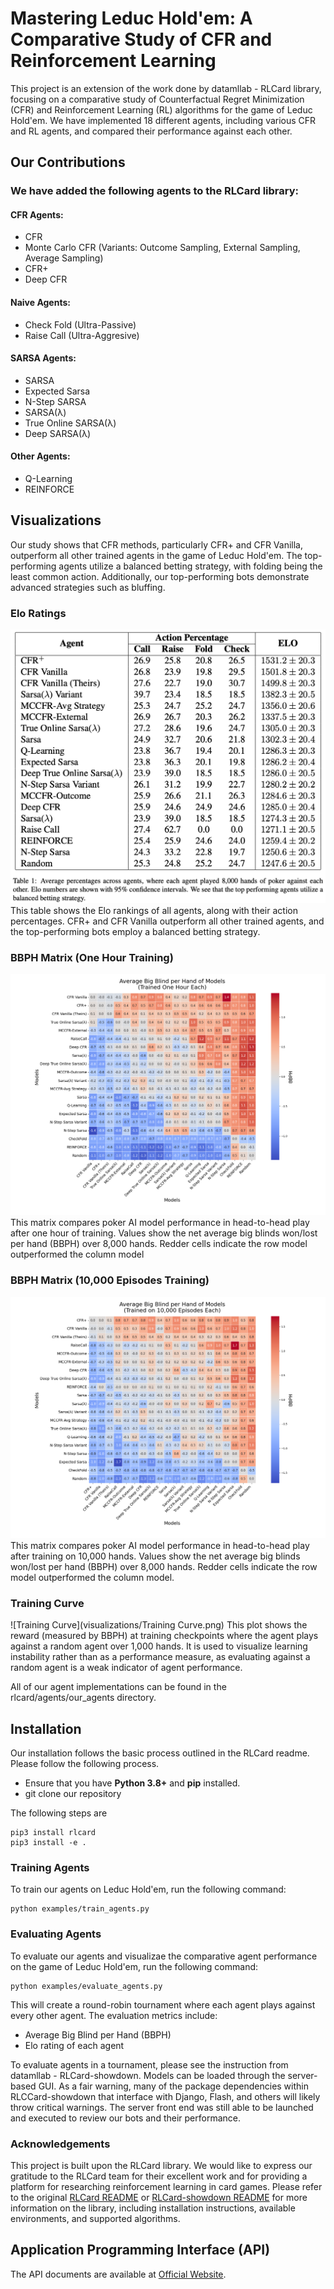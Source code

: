 # Mastering Leduc Hold'em: A Comparative Study of CFR and Reinforcement Learning

This project is an extension of the work done by datamllab - RLCard library, focusing on a comparative study of Counterfactual Regret Minimization (CFR) and Reinforcement Learning (RL) algorithms for the game of Leduc Hold'em. We have implemented 18 different agents, including various CFR and RL agents, and compared their performance against each other.

## Our Contributions
### We have added the following agents to the RLCard library:

#### CFR Agents:
- CFR
- Monte Carlo CFR (Variants: Outcome Sampling, External Sampling, Average Sampling)
- CFR+
- Deep CFR

#### Naive Agents:
- Check Fold (Ultra-Passive)
- Raise Call (Ultra-Aggresive)

#### SARSA Agents:
- SARSA
- Expected Sarsa
- N-Step SARSA
- SARSA(λ)
- True Online SARSA(λ)
- Deep SARSA(λ)

#### Other Agents:
- Q-Learning
- REINFORCE

## Visualizations
Our study shows that CFR methods, particularly CFR+ and CFR Vanilla, outperform all other trained agents in the game of Leduc Hold'em. The top-performing agents utilize a balanced betting strategy, with folding being the least common action. Additionally, our top-performing bots demonstrate advanced strategies such as bluffing.

### Elo Ratings
![Elo Ratings of Agents](visualizations/ELO_agents.png)
This table shows the Elo rankings of all agents, along with their action percentages. CFR+ and CFR Vanilla outperform all other trained agents, and the top-performing bots employ a balanced betting strategy.

### BBPH Matrix (One Hour Training)
![Training Performance over One Hour](visualizations/BBPH_one_hour_training_each.png)
This matrix compares poker AI model performance in head-to-head play after one hour of training. Values show the net average big blinds won/lost per hand (BBPH) over 8,000 hands. Redder cells indicate the row model outperformed the column model

### BBPH Matrix (10,000 Episodes Training)
![Training over 10,000 Episodes](visualizations/BBPH_10_000_episodes_training_each.png)
This matrix compares poker AI model performance in head-to-head play after training on 10,000 hands. Values show the net average big blinds won/lost per hand (BBPH) over 8,000 hands. Redder cells indicate the row model outperformed the column model.

### Training Curve
![Training Curve](visualizations/Training Curve.png)
This plot shows the reward (measured by BBPH) at training checkpoints where the agent plays against a random agent over 1,000 hands. It is used to visualize learning instability rather than as a performance measure, as evaluating against a random agent is a weak indicator of agent performance.

All of our agent implementations can be found in the rlcard/agents/our_agents directory.

## Installation
Our installation follows the basic process outlined in the RLCard readme. Please follow the following process.

- Ensure that you have **Python 3.8+** and **pip** installed.
- git clone our repository

The following steps are
```
pip3 install rlcard
pip3 install -e .
```

### Training Agents
To train our agents on Leduc Hold'em, run the following command:
```
python examples/train_agents.py
```

### Evaluating Agents
To evaluate our agents and visualizae the comparative agent performance on the game of Leduc Hold'em, run the following command:

```
python examples/evaluate_agents.py
```

This will create a round-robin tournament where each agent plays against every other agent. The evaluation metrics include:

- Average Big Blind per Hand (BBPH)
- Elo rating of each agent 

To evaluate agents in a tournament, please see the instruction from datamllab - RLCard-showdown. Models can be loaded through the server-based GUI. As a fair warning, many of the package dependencies within RLCCard-showdown that interface with Django, Flash, and others will likely throw critical warnings. The server front end was still able to be launched and executed to review our bots and their performance.

### Acknowledgements

This project is built upon the RLCard library. We would like to express our gratitude to the RLCard team for their excellent work and for providing a platform for researching reinforcement learning in card games.
Please refer to the original [RLCard README](https://github.com/datamllab/rlcard/blob/master/README.md) or [RLCard-showdown README](https://github.com/datamllab/rlcard-showdown/blob/master/README.md) for more information on the library, including installation instructions, available environments, and supported algorithms.


## Application Programming Interface (API)
The API documents are available at [Official Website](http://www.rlcard.org).

